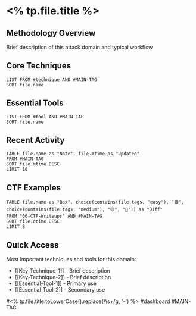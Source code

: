 # <% tp.file.title %>

## Methodology Overview

Brief description of this attack domain and typical workflow

## Core Techniques

```dataview
LIST FROM #technique AND #MAIN-TAG
SORT file.name
```

## Essential Tools

```dataview
LIST FROM #tool AND #MAIN-TAG
SORT file.name
```

## Recent Activity

```dataview
TABLE file.name as "Note", file.mtime as "Updated"
FROM #MAIN-TAG
SORT file.mtime DESC
LIMIT 10
```

## CTF Examples

```dataview
TABLE file.name as "Box", choice(contains(file.tags, "easy"), "🟢", choice(contains(file.tags, "medium"), "🟡", "🔴")) as "Diff"
FROM "06-CTF-Writeups" AND #MAIN-TAG
SORT file.ctime DESC
LIMIT 8
```

## Quick Access

Most important techniques and tools for this domain:

- [[Key-Technique-1]] - Brief description
- [[Key-Technique-2]] - Brief description
- [[Essential-Tool-1]] - Primary use
- [[Essential-Tool-2]] - Secondary use

#<% tp.file.title.toLowerCase().replace(/\s+/g, '-') %> #dashboard #MAIN-TAG